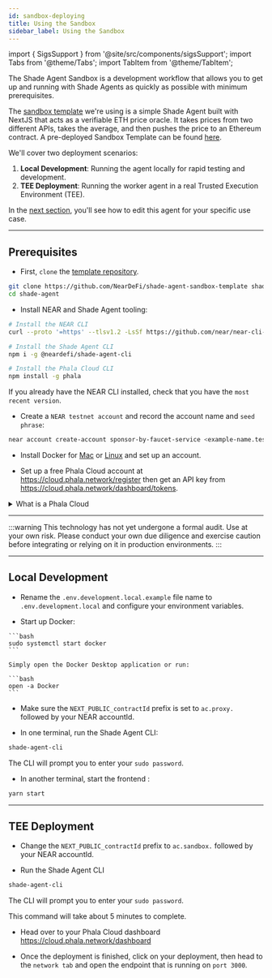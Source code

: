 ```yaml
---
id: sandbox-deploying
title: Using the Sandbox
sidebar_label: Using the Sandbox
---
```


import { SigsSupport } from '@site/src/components/sigsSupport';
import Tabs from '@theme/Tabs';
import TabItem from '@theme/TabItem';

The Shade Agent Sandbox is a development workflow that allows you to get up and running with Shade Agents as quickly as possible with minimum prerequisites. 

The [sandbox template](https://github.com/NearDeFi/shade-agent-sandbox-template) we're using is a simple Shade Agent built with NextJS that acts as a verifiable ETH price oracle. It takes prices from two different APIs, takes the average, and then pushes the price to an Ethereum contract. A pre-deployed Sandbox Template can be found [here](https://de54fce5cb5d65601d9ea275ce1a5f383c70d96a-3000.dstack-prod5.phala.network/#).

We'll cover two deployment scenarios:
1. **Local Development**: Running the agent locally for rapid testing and development.
2. **TEE Deployment**: Running the worker agent in a real Trusted Execution Environment (TEE).

In the [next section](./components.md), you'll see how to edit this agent for your specific use case.

---

## Prerequisites

- First, `clone` the [template repository](https://github.com/NearDeFi/shade-agent-sandbox-template).

```bash
git clone https://github.com/NearDeFi/shade-agent-sandbox-template shade-agent
cd shade-agent
```

- Install NEAR and Shade Agent tooling:

```bash
# Install the NEAR CLI
curl --proto '=https' --tlsv1.2 -LsSf https://github.com/near/near-cli-rs/releases/latest/download/near-cli-rs-installer.sh | sh

# Install the Shade Agent CLI
npm i -g @neardefi/shade-agent-cli

# Install the Phala Cloud CLI
npm install -g phala
```

If you already have the NEAR CLI installed, check that you have the `most recent version`.

- Create a `NEAR testnet account` and record the account name and `seed phrase`:

```bash
near account create-account sponsor-by-faucet-service <example-name.testnet> autogenerate-new-keypair print-to-terminal network-config testnet create
```

- Install Docker for [Mac](https://docs.docker.com/desktop/setup/install/mac-install/) or [Linux](https://docs.docker.com/desktop/setup/install/linux/) and set up an account.

- Set up a free Phala Cloud account at https://cloud.phala.network/register then get an API key from https://cloud.phala.network/dashboard/tokens.

<details>

<summary> What is a Phala Cloud </summary>

Phala Cloud is a service that offers secure and private hosting in a TEE using [Dstack](https://docs.phala.network/overview/phala-network/dstack). Phala Cloud makes it easy to run a TEE, that's why we use it in our template!

</details>

---

:::warning
This technology has not yet undergone a formal audit. Use at your own risk. Please conduct your own due diligence and exercise caution before integrating or relying on it in production environments.
:::

---

## Local Development

- Rename the `.env.development.local.example` file name to `.env.development.local` and configure your environment variables.

- Start up Docker:

<Tabs groupId="code-tabs">

  <TabItem value="linux" label="Linux">

    ```bash
    sudo systemctl start docker
    ```

  </TabItem>

  <TabItem value="mac" label="Mac">

    Simply open the Docker Desktop application or run: 

    ```bash
    open -a Docker
    ```

  </TabItem>

</Tabs>

- Make sure the `NEXT_PUBLIC_contractId` prefix is set to `ac.proxy.` followed by your NEAR accountId.

- In one terminal, run the Shade Agent CLI:

```bash
shade-agent-cli
```

The CLI will prompt you to enter your `sudo password`. 

- In another terminal, start the frontend :

```bash
yarn start
```

---

## TEE Deployment 

- Change the `NEXT_PUBLIC_contractId` prefix to `ac.sandbox.` followed by your NEAR accountId.

- Run the Shade Agent CLI

```bash
shade-agent-cli
```

The CLI will prompt you to enter your `sudo password`. 

This command will take about 5 minutes to complete.

- Head over to your Phala Cloud dashboard https://cloud.phala.network/dashboard

- Once the deployment is finished, click on your deployment, then head to the `network tab` and open the endpoint that is running on `port 3000`.

<SigsSupport />
